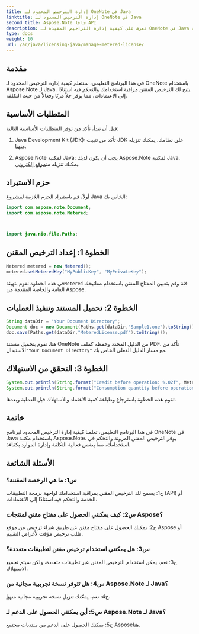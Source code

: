 ```yaml
---
title: إدارة الترخيص المحدود لـ OneNote في Java
linktitle: إدارة الترخيص المحدود لـ OneNote في Java
second_title: Aspose.Note جافا API
description: تعرف على كيفية إدارة التراخيص المقيدة لـ OneNote في Java باستخدام مكتبة Aspose.Note. التحكم في الاستخدام ومراقبة الاعتمادات وتحسين التكاليف بكفاءة.
type: docs
weight: 10
url: /ar/java/licensing-java/manage-metered-license/
---
```

## مقدمة

في هذا البرنامج التعليمي، سنتعلم كيفية إدارة الترخيص المحدود لـ OneNote باستخدام Aspose.Note لـ Java. يتيح لك الترخيص المقنن مراقبة استخدامك والتحكم فيه استنادًا إلى الاعتمادات، مما يوفر حلاً مرنًا وفعالاً من حيث التكلفة.

## المتطلبات الأساسية

قبل أن نبدأ، تأكد من توفر المتطلبات الأساسية التالية:

1.  Java Development Kit (JDK): تأكد من تثبيت JDK على نظامك. يمكنك تنزيله من[هنا](https://www.oracle.com/java/technologies/javase-jdk11-downloads.html).
   
2. Aspose.Note لمكتبة Java: يجب أن يكون لديك Aspose.Note لمكتبة Java. يمكنك تنزيله من[موقع إلكتروني](https://releases.aspose.com/note/java/).

## حزم الاستيراد

أولاً، قم باستيراد الحزم اللازمة لمشروع Java الخاص بك:

```java
import com.aspose.note.Document;
import com.aspose.note.Metered;



import java.nio.file.Paths;
```

## الخطوة 1: إعداد الترخيص المقنن

```java
Metered metered = new Metered();
metered.setMeteredKey("MyPublicKey", "MyPrivateKey");
```

 في هذه الخطوة نقوم بتهيئة`Metered` فئة وقم بتعيين المفتاح المقنن باستخدام مفاتيحك العامة والخاصة المقدمة من Aspose.

## الخطوة 2: تحميل المستند وتنفيذ العمليات

```java
String dataDir = "Your Document Directory";
Document doc = new Document(Paths.get(dataDir,"Sample1.one").toString());
doc.save(Paths.get(dataDir,"MeteredLicense.pdf").toString());
```

 هنا، نقوم بتحميل مستند OneNote من الدليل المحدد وحفظه كملف PDF. تأكد من الاستبدال`"Your Document Directory"` مع مسار الدليل الفعلي الخاص بك.

## الخطوة 3: التحقق من الاستهلاك

```java
System.out.println(String.format("Credit before operation: %.02f", Metered.getConsumptionCredit()));
System.out.println(String.format("Consumption quantity before operation: %.02f", Metered.getConsumptionQuantity()));
```

تقوم هذه الخطوة باسترجاع وطباعة كمية الاعتماد والاستهلاك قبل العملية وبعدها.

## خاتمة

في هذا البرنامج التعليمي، تعلمنا كيفية إدارة الترخيص المحدود لبرنامج OneNote في Java باستخدام مكتبة Aspose.Note. يوفر الترخيص المقنن المرونة والتحكم في استخدامك، مما يضمن فعالية التكلفة وإدارة الموارد بكفاءة.

## الأسئلة الشائعة

### س1: ما هي الرخصة المقننة؟

ج1: يسمح لك الترخيص المقنن بمراقبة استخدامك لواجهة برمجة التطبيقات (API) أو الخدمة والتحكم فيه استنادًا إلى الاعتمادات.
   
### س2: كيف يمكنني الحصول على مفتاح مقنن لمنتجات Aspose؟

ج2: يمكنك الحصول على مفتاح مقنن عن طريق شراء ترخيص من موقع Aspose أو طلب ترخيص مؤقت لأغراض التقييم.
   
### س3: هل يمكنني استخدام ترخيص مقنن لتطبيقات متعددة؟

ج3: نعم، يمكن استخدام الترخيص المقنن عبر تطبيقات متعددة، ولكن سيتم تجميع الاستهلاك.
   
### س4: هل تتوفر نسخة تجريبية مجانية من Aspose.Note لـ Java؟

 ج4: نعم، يمكنك تنزيل نسخة تجريبية مجانية من[هنا](https://releases.aspose.com/).
   
### س5: أين يمكنني الحصول على الدعم لـ Aspose.Note لـ Java؟

 ج5: يمكنك الحصول على الدعم من منتديات مجتمع Aspose[هنا](https://forum.aspose.com/c/note/28).
